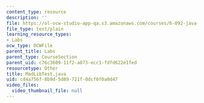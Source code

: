 ```yaml
---
content_type: resource
description: ''
file: https://ol-ocw-studio-app-qa.s3.amazonaws.com/courses/6-092-java-preparation-for-6-170-january-iap-2006/cd4a756f8b9d5d89721f0dcf0f0a0d47_MadLibTest.java
file_type: text/plain
learning_resource_types:
- Labs
ocw_type: OCWFile
parent_title: Labs
parent_type: CourseSection
parent_uid: c76c3609-11f2-a073-ecc1-fdfd622e1fed
resourcetype: Other
title: MadLibTest.java
uid: cd4a756f-8b9d-5d89-721f-0dcf0f0a0d47
video_files:
  video_thumbnail_file: null
---
```

